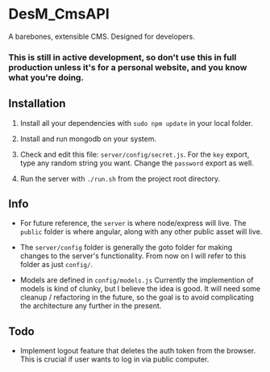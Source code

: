 # DesM_CmsAPI
A barebones, extensible CMS. Designed for developers.

### This is still in active development, so don't use this in full production unless it's for a personal website, and you know what you're doing.

## Installation

1. Install all your dependencies with `sudo npm update` in your local folder.

2. Install and run mongodb on your system.

3. Check and edit this file: `server/config/secret.js`. For the `key` export, type any random string you want. Change the `password` export as well.

4. Run the server with `./run.sh` from the project root directory.

## Info

* For future reference, the `server` is where node/express will live. The `public` folder is where angular, along with any other public asset will live.

* The `server/config` folder is generally the goto folder for making changes to the server's functionality. From now on I will refer to this folder as just `config/`.

* Models are defined in `config/models.js` Currently the implemention of models is kind of clunky, but I believe the idea is good. It will need some cleanup / refactoring in the future, so the goal is to avoid complicating the architecture any further in the present.

## Todo

* Implement logout feature that deletes the auth token from the browser. This is crucial if user wants to log in via public computer.